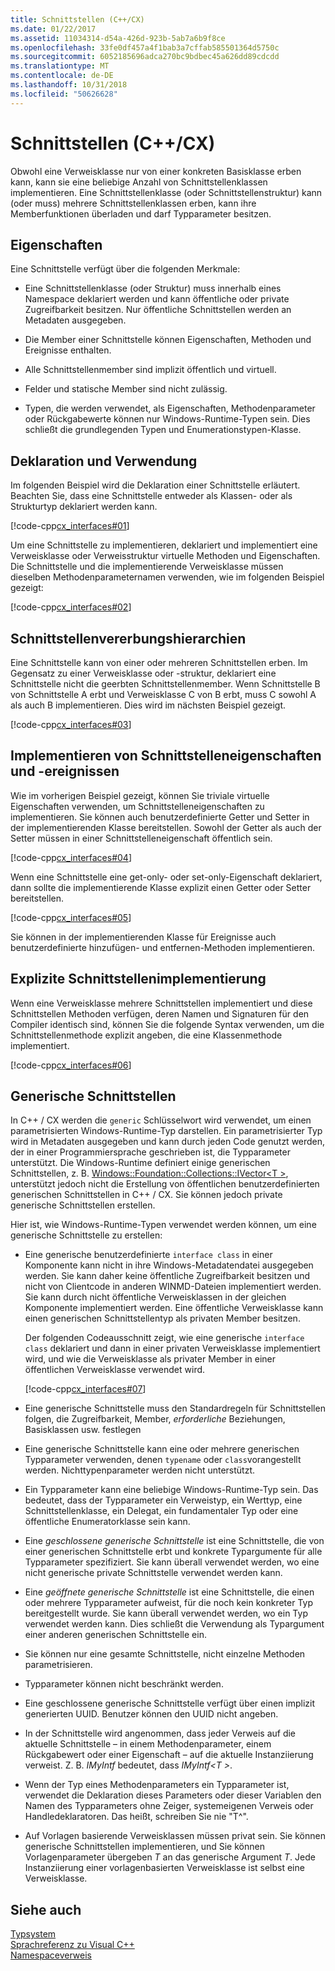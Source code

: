 ```yaml
---
title: Schnittstellen (C++/CX)
ms.date: 01/22/2017
ms.assetid: 11034314-d54a-426d-923b-5ab7a6b9f8ce
ms.openlocfilehash: 33fe0df457a4f1bab3a7cffab585501364d5750c
ms.sourcegitcommit: 6052185696adca270bc9bdbec45a626dd89cdcdd
ms.translationtype: MT
ms.contentlocale: de-DE
ms.lasthandoff: 10/31/2018
ms.locfileid: "50626628"
---
```

# <a name="interfaces-ccx"></a>Schnittstellen (C++/CX)

Obwohl eine Verweisklasse nur von einer konkreten Basisklasse erben kann, kann sie eine beliebige Anzahl von Schnittstellenklassen implementieren. Eine Schnittstellenklasse (oder Schnittstellenstruktur) kann (oder muss) mehrere Schnittstellenklassen erben, kann ihre Memberfunktionen überladen und darf Typparameter besitzen.

## <a name="characteristics"></a>Eigenschaften

Eine Schnittstelle verfügt über die folgenden Merkmale:

- Eine Schnittstellenklasse (oder Struktur) muss innerhalb eines Namespace deklariert werden und kann öffentliche oder private Zugreifbarkeit besitzen. Nur öffentliche Schnittstellen werden an Metadaten ausgegeben.

- Die Member einer Schnittstelle können Eigenschaften, Methoden und Ereignisse enthalten.

- Alle Schnittstellenmember sind implizit öffentlich und virtuell.

- Felder und statische Member sind nicht zulässig.

- Typen, die werden verwendet, als Eigenschaften, Methodenparameter oder Rückgabewerte können nur Windows-Runtime-Typen sein. Dies schließt die grundlegenden Typen und Enumerationstypen-Klasse.

## <a name="declaration-and-usage"></a>Deklaration und Verwendung

Im folgenden Beispiel wird die Deklaration einer Schnittstelle erläutert. Beachten Sie, dass eine Schnittstelle entweder als Klassen- oder als Strukturtyp deklariert werden kann.

[!code-cpp[cx_interfaces#01](../cppcx/codesnippet/CPP/interfacestest/class1.h#01)]

Um eine Schnittstelle zu implementieren, deklariert und implementiert eine Verweisklasse oder Verweisstruktur virtuelle Methoden und Eigenschaften. Die Schnittstelle und die implementierende Verweisklasse müssen dieselben Methodenparameternamen verwenden, wie im folgenden Beispiel gezeigt:

[!code-cpp[cx_interfaces#02](../cppcx/codesnippet/CPP/interfacestest/class1.h#02)]

## <a name="interface-inheritance-hierarchies"></a>Schnittstellenvererbungshierarchien

Eine Schnittstelle kann von einer oder mehreren Schnittstellen erben. Im Gegensatz zu einer Verweisklasse oder -struktur, deklariert eine Schnittstelle nicht die geerbten Schnittstellenmember. Wenn Schnittstelle B von Schnittstelle A erbt und Verweisklasse C von B erbt, muss C sowohl A als auch B implementieren. Dies wird im nächsten Beispiel gezeigt.

[!code-cpp[cx_interfaces#03](../cppcx/codesnippet/CPP/interfacestest/class1.h#03)]

## <a name="implementing-interface-properties-and-events"></a>Implementieren von Schnittstelleneigenschaften und -ereignissen

Wie im vorherigen Beispiel gezeigt, können Sie triviale virtuelle Eigenschaften verwenden, um Schnittstelleneigenschaften zu implementieren. Sie können auch benutzerdefinierte Getter und Setter in der implementierenden Klasse bereitstellen.  Sowohl der Getter als auch der Setter müssen in einer Schnittstelleneigenschaft öffentlich sein.

[!code-cpp[cx_interfaces#04](../cppcx/codesnippet/CPP/interfacestest/class1.h#04)]

Wenn eine Schnittstelle eine get-only- oder set-only-Eigenschaft deklariert, dann sollte die implementierende Klasse explizit einen Getter oder Setter bereitstellen.

[!code-cpp[cx_interfaces#05](../cppcx/codesnippet/CPP/interfacestest/class1.h#05)]

Sie können in der implementierenden Klasse für Ereignisse auch benutzerdefinierte hinzufügen- und entfernen-Methoden implementieren.

## <a name="explicit-interface-implementation"></a>Explizite Schnittstellenimplementierung

Wenn eine Verweisklasse mehrere Schnittstellen implementiert und diese Schnittstellen Methoden verfügen, deren Namen und Signaturen für den Compiler identisch sind, können Sie die folgende Syntax verwenden, um die Schnittstellenmethode explizit angeben, die eine Klassenmethode implementiert.

[!code-cpp[cx_interfaces#06](../cppcx/codesnippet/CPP/interfacestest/class1.h#06)]

## <a name="generic-interfaces"></a>Generische Schnittstellen

In C++ / CX werden die `generic` Schlüsselwort wird verwendet, um einen parametrisierten Windows-Runtime-Typ darstellen. Ein parametrisierter Typ wird in Metadaten ausgegeben und kann durch jeden Code genutzt werden, der in einer Programmiersprache geschrieben ist, die Typparameter unterstützt. Die Windows-Runtime definiert einige generischen Schnittstellen, z. B. [Windows::Foundation::Collections::IVector\<T >](Windows::Foundation::Collections::IVector), unterstützt jedoch nicht die Erstellung von öffentlichen benutzerdefinierten generischen Schnittstellen in C++ / CX. Sie können jedoch private generische Schnittstellen erstellen.

Hier ist, wie Windows-Runtime-Typen verwendet werden können, um eine generische Schnittstelle zu erstellen:

- Eine generische benutzerdefinierte `interface class` in einer Komponente kann nicht in ihre Windows-Metadatendatei ausgegeben werden. Sie kann daher keine öffentliche Zugreifbarkeit besitzen und nicht von Clientcode in anderen WINMD-Dateien implementiert werden. Sie kann durch nicht öffentliche Verweisklassen in der gleichen Komponente implementiert werden. Eine öffentliche Verweisklasse kann einen generischen Schnittstellentyp als privaten Member besitzen.

   Der folgenden Codeausschnitt zeigt, wie eine generische `interface class` deklariert und dann in einer privaten Verweisklasse implementiert wird, und wie die Verweisklasse als privater Member in einer öffentlichen Verweisklasse verwendet wird.

   [!code-cpp[cx_interfaces#07](../cppcx/codesnippet/CPP/interfacestest/class1.h#07)]

- Eine generische Schnittstelle muss den Standardregeln für Schnittstellen folgen, die Zugreifbarkeit, Member, *erforderliche* Beziehungen, Basisklassen usw. festlegen

- Eine generische Schnittstelle kann eine oder mehrere generischen Typparameter verwenden, denen `typename` oder `class`vorangestellt werden. Nichttypenparameter werden nicht unterstützt.

- Ein Typparameter kann eine beliebige Windows-Runtime-Typ sein. Das bedeutet, dass der Typparameter ein Verweistyp, ein Werttyp, eine Schnittstellenklasse, ein Delegat, ein fundamentaler Typ oder eine öffentliche Enumeratorklasse sein kann.

- Eine *geschlossene generische Schnittstelle* ist eine Schnittstelle, die von einer generischen Schnittstelle erbt und konkrete Typargumente für alle Typparameter spezifiziert. Sie kann überall verwendet werden, wo eine nicht generische private Schnittstelle verwendet werden kann.

- Eine *geöffnete generische Schnittstelle* ist eine Schnittstelle, die einen oder mehrere Typparameter aufweist, für die noch kein konkreter Typ bereitgestellt wurde. Sie kann überall verwendet werden, wo ein Typ verwendet werden kann. Dies schließt die Verwendung als Typargument einer anderen generischen Schnittstelle ein.

- Sie können nur eine gesamte Schnittstelle, nicht einzelne Methoden parametrisieren.

- Typparameter können nicht beschränkt werden.

- Eine geschlossene generische Schnittstelle verfügt über einen implizit generierten UUID. Benutzer können den UUID nicht angeben.

- In der Schnittstelle wird angenommen, dass jeder Verweis auf die aktuelle Schnittstelle – in einem Methodenparameter, einem Rückgabewert oder einer Eigenschaft – auf die aktuelle Instanziierung verweist. Z. B. *IMyIntf* bedeutet, dass *IMyIntf\<T >*.

- Wenn der Typ eines Methodenparameters ein Typparameter ist, verwendet die Deklaration dieses Parameters oder dieser Variablen den Namen des Typparameters ohne Zeiger, systemeigenen Verweis oder Handledeklaratoren. Das heißt, schreiben Sie nie "T^".

- Auf Vorlagen basierende Verweisklassen müssen privat sein. Sie können generische Schnittstellen implementieren, und Sie können Vorlagenparameter übergeben *T* an das generische Argument *T*. Jede Instanziierung einer vorlagenbasierten Verweisklasse ist selbst eine Verweisklasse.

## <a name="see-also"></a>Siehe auch

[Typsystem](../cppcx/type-system-c-cx.md)<br/>
[Sprachreferenz zu Visual C++](../cppcx/visual-c-language-reference-c-cx.md)<br/>
[Namespaceverweis](../cppcx/namespaces-reference-c-cx.md)